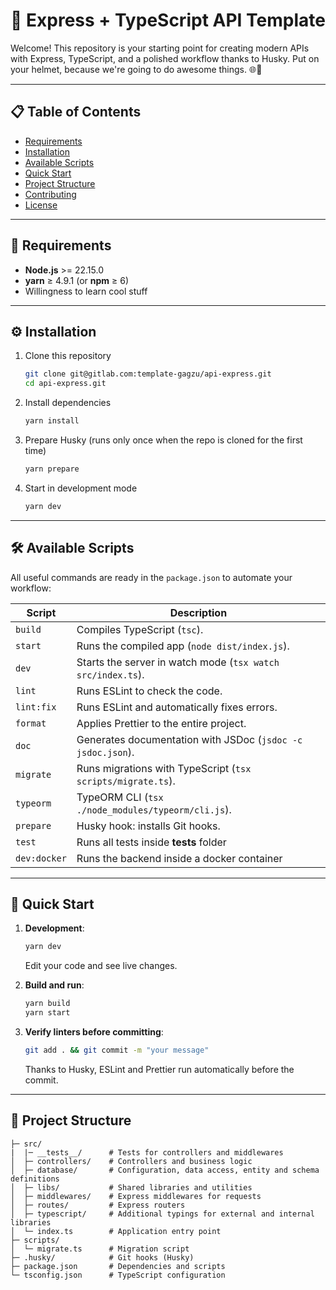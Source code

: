 # 🚀 Express + TypeScript API Template

Welcome! This repository is your starting point for creating modern APIs with Express, TypeScript, and a polished workflow thanks to Husky. Put on your helmet, because we're going to do awesome things. 🌐🔗

---

## 📋 Table of Contents

- [Requirements](#-requirements)
- [Installation](#-installation)
- [Available Scripts](#-available-scripts)
- [Quick Start](#-quick-start)
- [Project Structure](#-project-structure)
- [Contributing](#-contributing)
- [License](#-license)

---

## 🤖 Requirements

- **Node.js** >= 22.15.0
- **yarn** ≥ 4.9.1 (or **npm** ≥ 6)
- Willingness to learn cool stuff

---

## ⚙️ Installation

1. Clone this repository

   ```bash
   git clone git@gitlab.com:template-gagzu/api-express.git
   cd api-express.git
   ```

2. Install dependencies

   ```bash
   yarn install
   ```

3. Prepare Husky (runs only once when the repo is cloned for the first time)

   ```bash
   yarn prepare
   ```

4. Start in development mode

   ```bash
   yarn dev
   ```

---

## 🛠️ Available Scripts

All useful commands are ready in the `package.json` to automate your workflow:

| Script       | Description                                                 |
| ------------ | ----------------------------------------------------------- |
| `build`      | Compiles TypeScript (`tsc`).                                |
| `start`      | Runs the compiled app (`node dist/index.js`).               |
| `dev`        | Starts the server in watch mode (`tsx watch src/index.ts`). |
| `lint`       | Runs ESLint to check the code.                              |
| `lint:fix`   | Runs ESLint and automatically fixes errors.                 |
| `format`     | Applies Prettier to the entire project.                     |
| `doc`        | Generates documentation with JSDoc (`jsdoc -c jsdoc.json`). |
| `migrate`    | Runs migrations with TypeScript (`tsx scripts/migrate.ts`). |
| `typeorm`    | TypeORM CLI (`tsx ./node_modules/typeorm/cli.js`).          |
| `prepare`    | Husky hook: installs Git hooks.                             |
| `test`       | Runs all tests inside **tests** folder                      |
| `dev:docker` | Runs the backend inside a docker container                  |

---

## 🚀 Quick Start

1. **Development**:

   ```bash
   yarn dev
   ```

   Edit your code and see live changes.

2. **Build and run**:

   ```bash
   yarn build
   yarn start
   ```

3. **Verify linters before committing**:

   ```bash
   git add . && git commit -m "your message"
   ```

   Thanks to Husky, ESLint and Prettier run automatically before the commit.

---

## 📁 Project Structure

```plaintext
├─ src/
|  |─ __tests__/      # Tests for controllers and middlewares
│  ├─ controllers/    # Controllers and business logic
│  ├─ database/       # Configuration, data access, entity and schema definitions
│  ├─ libs/           # Shared libraries and utilities
│  ├─ middlewares/    # Express middlewares for requests
│  ├─ routes/         # Express routers
│  ├─ typescript/     # Additional typings for external and internal libraries
│  └─ index.ts        # Application entry point
├─ scripts/
│  └─ migrate.ts      # Migration script
├─ .husky/            # Git hooks (Husky)
├─ package.json       # Dependencies and scripts
└─ tsconfig.json      # TypeScript configuration
```
